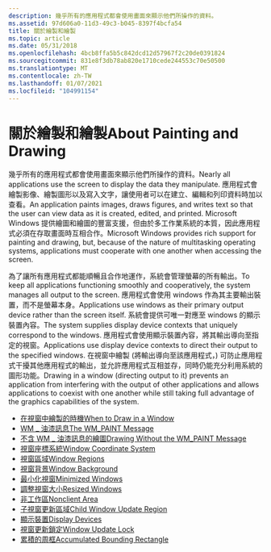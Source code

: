```yaml
---
description: 幾乎所有的應用程式都會使用畫面來顯示他們所操作的資料。
ms.assetid: 97d606a0-11d3-49c3-b045-8397f4bcfa54
title: 關於繪製和繪製
ms.topic: article
ms.date: 05/31/2018
ms.openlocfilehash: 4bcb8ffa5b5c842dcd12d57967f2c20de0391824
ms.sourcegitcommit: 831e8f3db78ab820e1710cede244553c70e50500
ms.translationtype: MT
ms.contentlocale: zh-TW
ms.lasthandoff: 01/07/2021
ms.locfileid: "104991154"
---
```

# <a name="about-painting-and-drawing"></a><span data-ttu-id="b3b78-103">關於繪製和繪製</span><span class="sxs-lookup"><span data-stu-id="b3b78-103">About Painting and Drawing</span></span>

<span data-ttu-id="b3b78-104">幾乎所有的應用程式都會使用畫面來顯示他們所操作的資料。</span><span class="sxs-lookup"><span data-stu-id="b3b78-104">Nearly all applications use the screen to display the data they manipulate.</span></span> <span data-ttu-id="b3b78-105">應用程式會繪製影像、繪製圖形以及寫入文字，讓使用者可以在建立、編輯和列印資料時加以查看。</span><span class="sxs-lookup"><span data-stu-id="b3b78-105">An application paints images, draws figures, and writes text so that the user can view data as it is created, edited, and printed.</span></span> <span data-ttu-id="b3b78-106">Microsoft Windows 提供繪圖和繪圖的豐富支援，但由於多工作業系統的本質，因此應用程式必須在存取畫面時互相合作。</span><span class="sxs-lookup"><span data-stu-id="b3b78-106">Microsoft Windows provides rich support for painting and drawing, but, because of the nature of multitasking operating systems, applications must cooperate with one another when accessing the screen.</span></span>

<span data-ttu-id="b3b78-107">為了讓所有應用程式都能順暢且合作地運作，系統會管理螢幕的所有輸出。</span><span class="sxs-lookup"><span data-stu-id="b3b78-107">To keep all applications functioning smoothly and cooperatively, the system manages all output to the screen.</span></span> <span data-ttu-id="b3b78-108">應用程式會使用 windows 作為其主要輸出裝置，而不是螢幕本身。</span><span class="sxs-lookup"><span data-stu-id="b3b78-108">Applications use windows as their primary output device rather than the screen itself.</span></span> <span data-ttu-id="b3b78-109">系統會提供可唯一對應至 windows 的顯示裝置內容。</span><span class="sxs-lookup"><span data-stu-id="b3b78-109">The system supplies display device contexts that uniquely correspond to the windows.</span></span> <span data-ttu-id="b3b78-110">應用程式會使用顯示裝置內容，將其輸出導向至指定的視窗。</span><span class="sxs-lookup"><span data-stu-id="b3b78-110">Applications use display device contexts to direct their output to the specified windows.</span></span> <span data-ttu-id="b3b78-111">在視窗中繪製 (將輸出導向至該應用程式，) 可防止應用程式干擾其他應用程式的輸出，並允許應用程式互相並存，同時仍能充分利用系統的圖形功能。</span><span class="sxs-lookup"><span data-stu-id="b3b78-111">Drawing in a window (directing output to it) prevents an application from interfering with the output of other applications and allows applications to coexist with one another while still taking full advantage of the graphics capabilities of the system.</span></span>

-   [<span data-ttu-id="b3b78-112">在視窗中繪製的時機</span><span class="sxs-lookup"><span data-stu-id="b3b78-112">When to Draw in a Window</span></span>](when-to-draw-in-a-window.md)
-   [<span data-ttu-id="b3b78-113">WM \_ 油漆訊息</span><span class="sxs-lookup"><span data-stu-id="b3b78-113">The WM\_PAINT Message</span></span>](the-wm-paint-message.md)
-   [<span data-ttu-id="b3b78-114">不含 WM \_ 油漆訊息的繪圖</span><span class="sxs-lookup"><span data-stu-id="b3b78-114">Drawing Without the WM\_PAINT Message</span></span>](drawing-without-the-wm-paint-message.md)
-   [<span data-ttu-id="b3b78-115">視窗座標系統</span><span class="sxs-lookup"><span data-stu-id="b3b78-115">Window Coordinate System</span></span>](window-coordinate-system.md)
-   [<span data-ttu-id="b3b78-116">視窗區域</span><span class="sxs-lookup"><span data-stu-id="b3b78-116">Window Regions</span></span>](window-regions.md)
-   [<span data-ttu-id="b3b78-117">視窗背景</span><span class="sxs-lookup"><span data-stu-id="b3b78-117">Window Background</span></span>](window-background.md)
-   [<span data-ttu-id="b3b78-118">最小化視窗</span><span class="sxs-lookup"><span data-stu-id="b3b78-118">Minimized Windows</span></span>](minimized-windows.md)
-   [<span data-ttu-id="b3b78-119">調整視窗大小</span><span class="sxs-lookup"><span data-stu-id="b3b78-119">Resized Windows</span></span>](resized-windows.md)
-   [<span data-ttu-id="b3b78-120">非工作區</span><span class="sxs-lookup"><span data-stu-id="b3b78-120">Nonclient Area</span></span>](nonclient-area.md)
-   [<span data-ttu-id="b3b78-121">子視窗更新區域</span><span class="sxs-lookup"><span data-stu-id="b3b78-121">Child Window Update Region</span></span>](child-window-update-region.md)
-   [<span data-ttu-id="b3b78-122">顯示裝置</span><span class="sxs-lookup"><span data-stu-id="b3b78-122">Display Devices</span></span>](display-devices.md)
-   [<span data-ttu-id="b3b78-123">視窗更新鎖定</span><span class="sxs-lookup"><span data-stu-id="b3b78-123">Window Update Lock</span></span>](window-update-lock.md)
-   [<span data-ttu-id="b3b78-124">累積的周框</span><span class="sxs-lookup"><span data-stu-id="b3b78-124">Accumulated Bounding Rectangle</span></span>](accumulated-bounding-rectangle.md)

 

 



